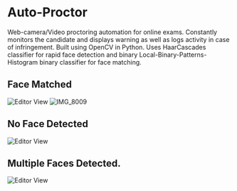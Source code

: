 # Auto-Proctor
Web-camera/Video proctoring automation for online exams. Constantly monitors the candidate and displays warning as well as logs activity in case of infringement. Built using OpenCV in Python. Uses HaarCascades classifier for rapid face detection and binary Local-Binary-Patterns-Histogram binary classifier for face matching.

## Face Matched
![Editor View](./Illustration_Screenshots/matched.png)
![IMG_8009](https://github.com/Chirag0090/AI_Proctoring/assets/137194170/d05b863a-efb1-4a33-8f42-24b41370ff04)


## No Face Detected
![Editor View](./Illustration_Screenshots/noface.png)

## Multiple Faces Detected.
![Editor View](./Illustration_Screenshots/multiplefaces.png)
